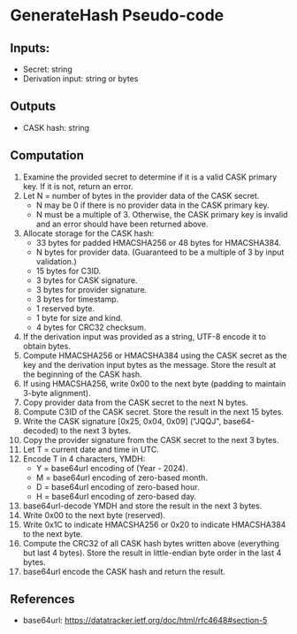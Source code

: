 # GenerateHash Pseudo-code

## Inputs:
- Secret: string
- Derivation input: string or bytes

## Outputs
- CASK hash: string

## Computation
1. Examine the provided secret to determine if it is a valid CASK primary key. If it is not, return an error.
1. Let N = number of bytes in the provider data of the CASK secret.
    - N may be 0 if there is no provider data in the CASK primary key.
    - N must be a multiple of 3. Otherwise, the CASK primary key is invalid and an error should have been returned above.
1. Allocate storage for the CASK hash:
    - 33 bytes for padded HMACSHA256 or 48 bytes for HMACSHA384.
    - N bytes for provider data. (Guaranteed to be a multiple of 3 by input validation.)
    - 15 bytes for C3ID.
    - 3 bytes for CASK signature.
    - 3 bytes for provider signature.
    - 3 bytes for timestamp.
    - 1 reserved byte.
    - 1 byte for size and kind.
    - 4 bytes for CRC32 checksum.
1. If the derivation input was provided as a string, UTF-8 encode it to obtain bytes.
1. Compute HMACSHA256 or HMACSHA384 using the CASK secret as the key and the derivation input bytes as the message. Store the result at the beginning of the CASK hash.
1. If using HMACSHA256, write 0x00 to the next byte (padding to maintain 3-byte alignment).
1. Copy provider data from the CASK secret to the next N bytes.
1. Compute C3ID of the CASK secret. Store the result in the next 15 bytes.
1. Write the CASK signature [0x25, 0x04, 0x09] ("JQQJ", base64-decoded) to the next 3 bytes.
1. Copy the provider signature from the CASK secret to the next 3 bytes.
1. Let T = current date and time in UTC.
1. Encode T in 4 characters, YMDH:
    - Y = base64url encoding of (Year - 2024).
    - M = base64url encoding of zero-based month.
    - D = base64url encoding of zero-based hour.
    - H = base64url encoding of zero-based day.
1. base64url-decode YMDH and store the result in the next 3 bytes.
1. Write 0x00 to the next byte (reserved).
1. Write 0x1C to indicate HMACSHA256 or 0x20 to indicate HMACSHA384 to the next byte.
1. Compute the CRC32 of all CASK hash bytes written above (everything but last 4 bytes). Store the result in little-endian byte order in the last 4 bytes.
1. base64url encode the CASK hash and return the result.

## References
- base64url: https://datatracker.ietf.org/doc/html/rfc4648#section-5

